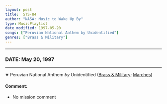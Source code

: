 ```yaml
---
layout: post
title:  STS-84
author: "NASA: Music to Wake Up By"
type: MusicPlaylist
date_modified: 1997-05-20
songs: ["Peruvian National Anthem by Unidentified"]
genres: ["Brass & Military"]
---
```


----
### DATE: May 20, 1997
----
✷ Peruvian National Anthem *by* Unidentified ([Brass & Military](https://www.discogs.com/genre/Brass%20%26%20Military): [Marches](https://www.discogs.com/style/Marches)) <a target="blank_" href="https://www.discogs.com/Banda-De-La-Guardia-Republicana-National-Anthem-Of-Peru-Peruvian-Revolutionary-Song-Peruvians-Pass-B/release/10032592">
    <i class="fas fa-compact-disc"
       title="Discogs entry for this song"
       alt="Discogs entry for this song"
       style="font-size: 1.1em;"></i></a>
    

#### Comment:
* No mission comment



<br/>
<center>
	<a target="_blank"
	   href="https://twitter.com/intent/tweet?hashtags=Space,NASA,Playlist,NASAWakeupCalls,SpaceProgram&text=🚀 {{ page.author}}, '{{ page.songs.first }}' {{ page.title }}, {{ page.date | date: '%B %d, %Y' }}, {{ site.url }}{{ page.url }}&via=nasawakeupcalls"><i class="fab fa-twitter" title="Tweet this page" alt="Tweet this page" style="font-size: 1.3em;"></i></a>
	&nbsp; 	<i class="fas fa-user-astronaut" style="font-size: 1.5em;"></i> &nbsp;
    <a id="custom_amazon_link"
       type="amzn" search="#"
       category="popular music">
    <i class="fab fa-amazon" style="font-size: 1.3em;"></i></a>
</center>

<!-- Randomly resolve an individual entry from a song array -->
<script src="/assets/javascript/seedrandom.min.js"></script>
<script>
  var wake_me_up = ["Peruvian National Anthem by Unidentified"];
  var prng = new Math.seedrandom();
  function randomSong() {
    song = wake_me_up[Math.floor(Math.random() * wake_me_up.length)];
    var amazon_link = document.getElementById("custom_amazon_link");
    amazon_link.setAttribute("search", song);
  }
  window.onload = randomSong();
</script>
